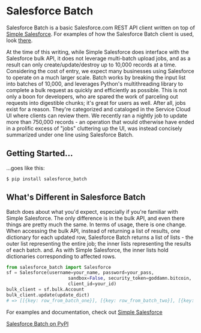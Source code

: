 # Salesforce Batch

Salesforce Batch is a basic Salesforce.com REST API client written on top of [Simple Salesforce](https://github.com/simple-salesforce/simple-salesforce/). For examples of how the Salesforce Batch client is used, look [there](https://github.com/simple-salesforce/simple-salesforce/tree/master/docs).

At the time of this writing, while Simple Salesforce does interface with the Salesforce bulk API, it does not leverage multi-batch upload jobs, and as a result can only create/update/destroy up to 10,000 records at a time. Considering the cost of entry, we expect many businesses using Salesforce to operate on a much larger scale. Batch works by breaking the input list into batches of 10,000, and leverages Python's multithreading library to complete a bulk request as quickly and efficiently as possible. This is not only a boon for developers, who are spared the work of parceling out requests into digestible chunks; it's great for users as well. After all, jobs exist for a reason. They're categorized and cataloged in the Service Cloud UI where clients can review them. We recently ran a nightly job to update more than 750,000 records - an operation that would otherwise have ended in a prolific excess of "jobs" cluttering up the UI, was instead concisely summarized under one line using Salesforce Batch.  

Getting Started...
---------------
...goes like this:

```shell
$ pip install salesforce_batch
```

What's Different in Salesforce Batch
------------------------------------

Batch does about what you'd expect, especially if you're familiar with Simple Salesforce. The only difference is in the bulk API, and even there things are pretty much the same. In terms of usage, there is one change.
When accessing the bulk API, instead of returning a list of results, one dictionary for each updated row, Salesforce Batch returns a list of lists - the outer list representing the entire job; the inner lists representing the results of each batch. and. As with Simple Salesforce, the inner lists hold dictionaries corresponding to affected rows.
```python
from salesforce_batch import Salesforce
sf = Salesforce(username=your_name, password=your_pass,
                       sandbox=False, security_token=goddamn.bitcoin,
                       client_id=your_id)
bulk_client = sf.bulk.Account
bulk_client.update(update_dict)
# => [[{key: row_from_batch_one}], [{key: row_from_batch_two}], [{key: etc}]]
```


For examples and documentation, check out [Simple Salesforce](https://github.com/simple-salesforce/simple-salesforce/tree/master/docs)

[Salesforce Batch on PyPI](https://pypi.python.org/pypi/salesforce_batch/0.1.2)
